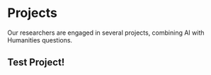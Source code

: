 # Projects

Our researchers are engaged in several projects, combining AI with Humanities questions.

## Test Project!